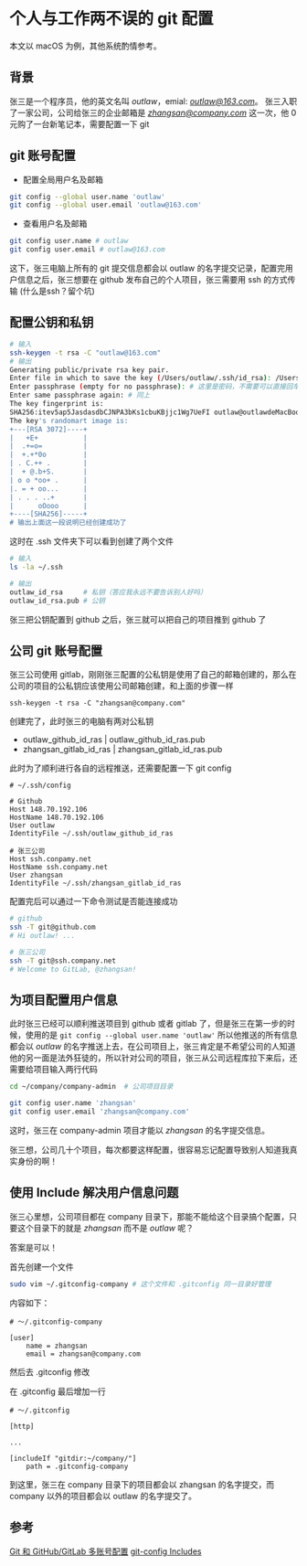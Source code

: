 # 个人与工作两不误的 git 配置

本文以 macOS 为例，其他系统酌情参考。

## 背景

张三是一个程序员，他的英文名叫 *outlaw*，emial: *outlaw@163.com*。
张三入职了一家公司，公司给张三的企业邮箱是 *zhangsan@company.com*
这一次，他 0 元购了一台新笔记本，需要配置一下 git

## git 账号配置

- 配置全局用户名及邮箱
```sh
git config --global user.name 'outlaw'
git config --global user.email 'outlaw@163.com'
```

- 查看用户名及邮箱
```sh
git config user.name # outlaw
git config user.email # outlaw@163.com
```

这下，张三电脑上所有的 git 提交信息都会以 outlaw 的名字提交记录，配置完用户信息之后，张三想要在 github 发布自己的个人项目，张三需要用 ssh 的方式传输
(什么是ssh？留个坑)

## 配置公钥和私钥

```sh
# 输入
ssh-keygen -t rsa -C "outlaw@163.com" 
# 输出
Generating public/private rsa key pair.
Enter file in which to save the key (/Users/outlaw/.ssh/id_rsa): /Users/outlaw/.ssh/outlaw_github_id_rsa #这里输入张三想要的 rsa 文件名
Enter passphrase (empty for no passphrase): # 这里是密码，不需要可以直接回车
Enter same passphrase again: # 同上
The key fingerprint is:
SHA256:itev5ap5JasdasdbCJNPA3bKs1cbuKBjjc1Wg7UeFI outlaw@outlawdeMacBook-Pro.local
The key's randomart image is:
+---[RSA 3072]----+
|   +E+           |
|  .+=o=          |
|  +.+*0o         |
| . C.++ .        |
|  + @.b+S.       |
| o o *oo+ .      |
|. = + oo...      |
| . . . ..+       |
|      oOooo      |
+----[SHA256]-----+
# 输出上面这一段说明已经创建成功了
```
这时在 .ssh 文件夹下可以看到创建了两个文件
```sh
# 输入
ls -la ~/.ssh

# 输出
outlaw_id_rsa     # 私钥（答应我永远不要告诉别人好吗）
outlaw_id_rsa.pub # 公钥 
```

张三把公钥配置到 github 之后，张三就可以把自己的项目推到 github 了

## 公司 git 账号配置

张三公司使用 gitlab，刚刚张三配置的公私钥是使用了自己的邮箱创建的，那么在公司的项目的公私钥应该使用公司邮箱创建，和上面的步骤一样

```ssh
ssh-keygen -t rsa -C "zhangsan@company.com" 
```

创建完了，此时张三的电脑有两对公私钥
- outlaw_github_id_ras | outlaw_github_id_ras.pub
- zhangsan_gitlab_id_ras | zhangsan_gitlab_id_ras.pub

此时为了顺利进行各自的远程推送，还需要配置一下 git config
```
# ~/.ssh/config

# Github
Host 148.70.192.106
HostName 148.70.192.106
User outlaw
IdentityFile ~/.ssh/outlaw_github_id_ras

# 张三公司
Host ssh.conpamy.net
HostName ssh.conpamy.net
User zhangsan
IdentityFile ~/.ssh/zhangsan_gitlab_id_ras

```

配置完后可以通过一下命令测试是否能连接成功
```sh
# github
ssh -T git@github.com
# Hi outlaw! ...

# 张三公司
ssh -T git@ssh.company.net
# Welcome to GitLab, @zhangsan!
```

## 为项目配置用户信息

此时张三已经可以顺利推送项目到 github 或者 gitlab 了，但是张三在第一步的时候，使用的是 ```git config --global user.name 'outlaw'``` 所以他推送的所有信息都会以 *outlaw* 的名字推送上去，在公司项目上，张三肯定是不希望公司的人知道他的另一面是法外狂徒的，所以针对公司的项目，张三从公司远程库拉下来后，还需要给项目输入两行代码

```sh
cd ~/company/company-admin  # 公司项目目录

git config user.name 'zhangsan'
git config user.email 'zhangsan@company.com'
```
这时，张三在 company-admin 项目才能以 *zhangsan* 的名字提交信息。

张三想，公司几十个项目，每次都要这样配置，很容易忘记配置导致别人知道我真实身份的啊！

## 使用 Include 解决用户信息问题

张三心里想，公司项目都在 company 目录下，那能不能给这个目录搞个配置，只要这个目录下的就是 *zhangsan* 而不是 *outlaw* 呢？

答案是可以！

首先创建一个文件
```sh
sudo vim ~/.gitconfig-company # 这个文件和 .gitconfig 同一目录好管理
```

内容如下：
```
# ～/.gitconfig-company

[user]
    name = zhangsan
    email = zhangsan@company.com 
```

然后去 .gitconfig 修改

在 .gitconfig 最后增加一行

```
# ～/.gitconfig

[http]

...

[includeIf "gitdir:~/company/"]
    path = .gitconfig-company
```

到这里，张三在 company 目录下的项目都会以 zhangsan 的名字提交，而 company 以外的项目都会以 outlaw 的名字提交了。

## 参考
[Git 和 GitHub/GitLab 多账号配置](https://juejin.cn/post/6904911691658559501)
[git-config Includes](https://git-scm.com/docs/git-config#_includes)
